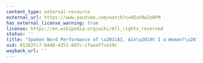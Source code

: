 ```yaml
---
content_type: external-resource
external_url: https://www.youtube.com/watch?v=HZxV9w2o0FM
has_external_license_warning: true
license: https://en.wikipedia.org/wiki/All_rights_reserved
status: ''
title: "Spoken Word Performance of \u201CAI, Ain\u2019t I a Woman?\u201D by Joy Buolamwini"
uid: 01262fc7-8448-4251-8d7c-cfaaaf7ce19c
wayback_url: ''
---
```

